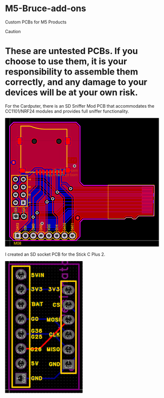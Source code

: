 # M5-Bruce-add-ons
Custom PCBs for M5 Products

> [!CAUTION]
> # **These are untested PCBs. If you choose to use them, it is your responsibility to assemble them correctly, and any damage to your devices will be at your own risk.**

For the Cardputer, there is an SD Sniffer Mod PCB that accommodates the CC1101/NRF24 modules and provides full sniffer functionality.

![Preview of the SD Sniffer Mod](/Cardputer/MicroSD_Sniffer_Mod/Sniffer.png)

I created an SD socket PCB for the Stick C Plus 2.

![SD Mount for the Stick C Plus 2.](/Stick_C_Plus_2/M5Stick_C_Plus_2_SD_Socket/Stick_SD.png)

